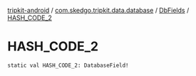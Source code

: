 [tripkit-android](../../index.md) / [com.skedgo.tripkit.data.database](../index.md) / [DbFields](index.md) / [HASH_CODE_2](./-h-a-s-h_-c-o-d-e_2.md)

# HASH_CODE_2

`static val HASH_CODE_2: DatabaseField!`